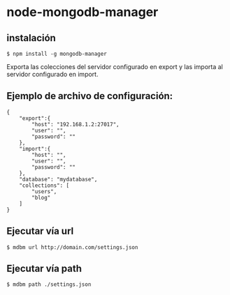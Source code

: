 node-mongodb-manager
====================

## instalación

    $ npm install -g mongodb-manager

Exporta las colecciones del servidor configurado en export y las importa al servidor configurado en import.

## Ejemplo de archivo de configuración:

    {
        "export":{
            "host": "192.168.1.2:27017",
            "user": "",
            "password": ""
        },
        "import":{
            "host": "",
            "user": "",
            "password": ""
        },
        "database": "mydatabase",
        "collections": [
            "users",
            "blog"
        ]
    }

## Ejecutar vía url

    $ mdbm url http://domain.com/settings.json

## Ejecutar vía path

    $ mdbm path ./settings.json
